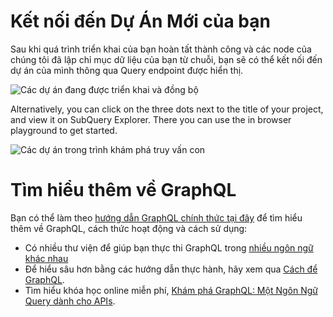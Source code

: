 # Kết nối đến Dự Án Mới của bạn

Sau khi quá trình triển khai của bạn hoàn tất thành công và các node của chúng tôi đã lập chỉ mục dữ liệu của bạn từ chuỗi, bạn sẽ có thể kết nối đến dự án của mình thông qua Query endpoint được hiển thị.

![Các dự án đang được triển khai và đồng bộ](/assets/img/projects-deploy-sync.png)

Alternatively, you can click on the three dots next to the title of your project, and view it on SubQuery Explorer. There you can use the in browser playground to get started.

![Các dự án trong trình khám phá truy vấn con](/assets/img/projects-explorer.png)

# Tìm hiểu thêm về GraphQL

Bạn có thể làm theo [hướng dẫn GraphQL chính thức tại đây](https://graphql.org/learn/) để tìm hiểu thêm về GraphQL, cách thức hoạt động và cách sử dụng:
- Có nhiều thư viện để giúp bạn thực thi GraphQL trong [nhiều ngôn ngữ khác nhau](https://graphql.org/code/)
- Để hiểu sâu hơn bằng các hướng dẫn thực hành, hãy xem qua [Cách để GraphQL](https://www.howtographql.com/).
- Tìm hiểu khóa học online miễn phí, [Khám phá GraphQL: Một Ngôn Ngữ Query dành cho APIs](https://www.edx.org/course/exploring-graphql-a-query-language-for-apis).